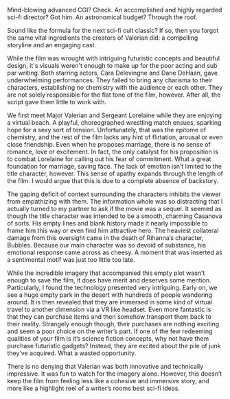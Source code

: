 Mind-blowing advanced CGI? Check. An accomplished and highly regarded sci-fi director? Got him. An astronomical budget? Through the roof.

Sound like the formula for the next sci-fi cult classic? If so, then you forgot the same vital ingredients the creators of Valerian did: a compelling storyline and an engaging cast.

While the film was wrought with intriguing futuristic concepts and beautiful design, it's visuals weren't enough to make up for the poor acting and sub par writing. Both starring actors, Cara Delevingne and Dane DeHaan, gave underwhelming performances. They failed to bring any charisma to their characters, establishing no chemistry with the audience or each other. They are not solely responsible for the flat tone of the film, however. After all, the script gave them little to work with.

We first meet Major Valerian and Sergeant Lorelaine while they are enjoying a virtual beach. A playful, choreographed wrestling match ensues, sparking hope for a sexy sort of tension. Unfortunately, that was the epitome of chemistry, and the rest of the film lacks any hint of flirtation, arousal or even close friendship. Even when he proposes marriage, there is no sense of romance, love or excitement. In fact, the only catalyst for his proposition is to combat Lorelaine for calling out his fear of commitment. What a great foundation for marriage, saving face. The lack of emotion isn’t limited to the title character, however. This sense of apathy expands through the length of the film. I would argue that this is due to a complete absence of backstory.

The gaping deficit of context surrounding the characters inhibits the viewer from empathizing with them. The information whole was so distracting that I actually turned to my partner to ask if the movie was a sequel. It seemed as though the title character was intended to be a smooth, charming Casanova of sorts. His empty lines and blank history made it nearly impossible to frame him this way or even find him attractive hero. The heaviest collateral damage from this oversight came in the death of Rihanna’s character, Bubbles. Because our main character was so devoid of substance, his emotional response came across as cheesy. A moment that was inserted as a sentimental motif was just too little too late.

While the incredible imagery that accompanied this empty plot wasn’t enough to save the film, it does have merit and deserves some mention. Particularly, I found the technology presented very intriguing. Early on, we see a huge empty park in the desert with hundreds of people wandering around. It is then revealed that they are immersed in some kind of virtual travel to another dimension via a VR like headset. Even more fantastic is that they can purchase items and then somehow transport them back to their reality. Strangely enough though, their purchases are nothing exciting and seem a poor choice on the writer’s part. If one of the few redeeming qualities of your film is it’s science fiction concepts, why not have them purchase futuristic gadgets? Instead, they are excited about the pile of junk they’ve acquired. What a wasted opportunity.

There is no denying that Valerian was both innovative and technically impressive. It was fun to watch for the imagery alone. However, this doesn’t keep the film from feeling less like a cohesive and immersive story, and more like a highlight reel of a writer’s rooms best sci-fi ideas.
